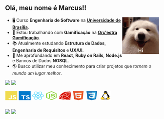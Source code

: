 ## Olá, meu nome é Marcus!!

<div>
    <img align="right" height="120rem" src="dog-wink.gif">
</div>

- 🖥️ Curso **Engenharia de Software** na [**Universidade de Brasília**](https://www.unb.br/).
- 💼 Estou trabalhando com **Gamificação** na **[Orc'estra Gamificação](https://orcestra.com.br/)**.
- 📚 Atualmente estudando **Estrutura de Dados**, **Engenharia de Requisitos** e **UX/UI**.
- 📓 Me aprofundando em **React**, **Ruby on Rails**, **Node.js** e Bancos de Dados **NOSQL**.
- 🌎 Busco utilizar meu conhecimento para criar projetos que *tornem o mundo um lugar melhor*.

<div>
  <img height="180em" src="https://github-readme-stats.vercel.app/api?username=marcusmartinsxx&show_icons=true&theme=vision-friendly-dark&include_all_commits=true&count_private=true"/>
  <img height="180em" src="https://github-readme-stats.vercel.app/api/top-langs/?username=marcusmartinsxx&layout=compact&langs_count=16&theme=vision-friendly-dark"/>
</div>

<div style="display: inline_block"><br>
    <img align="center" alt="Marcus-Js" height="30" width="40" src="https://raw.githubusercontent.com/devicons/devicon/master/icons/javascript/javascript-plain.svg">
    <img align="center" alt="Marcus-Ts" height="30" width="40" src="https://raw.githubusercontent.com/devicons/devicon/master/icons/typescript/typescript-plain.svg">
    <img align="center" alt="Marcus-React" height="30" width="40" src="https://raw.githubusercontent.com/devicons/devicon/master/icons/react/react-original.svg">
    <img align="center" alt="Marcus-CSS" height="30" width="40" src="https://raw.githubusercontent.com/devicons/devicon/master/icons/nodejs/nodejs-plain.svg">
    <img align="center" alt="Marcus-Js" height="30" width="40" src="https://raw.githubusercontent.com/devicons/devicon/master/icons/ruby/ruby-plain.svg">
    <img align="center" alt="Marcus-HTML" height="30" width="40" src="https://raw.githubusercontent.com/devicons/devicon/master/icons/html5/html5-original.svg">
    <img align="center" alt="Marcus-CSS" height="30" width="40" src="https://raw.githubusercontent.com/devicons/devicon/master/icons/css3/css3-original.svg">
    <img align="center" alt="Marcus-Python" height="30" width="40" src="https://raw.githubusercontent.com/devicons/devicon/master/icons/linux/linux-original.svg">
</div>

##

<div>
    <a href = "mailto:vini.mark2002@gmail.com"><img src="https://img.shields.io/badge/Gmail-D14836?style=for-the-badge&logo=gmail&logoColor=white" target="_blank"></a>
  <a href="https://www.linkedin.com/in/marcusmartinss/" target="_blank"><img src="https://img.shields.io/badge/-LinkedIn-%230077B5?style=for-the-badge&logo=linkedin&logoColor=white" target="_blank"></a>   
</div>

<!--

 -->
